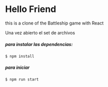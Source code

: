 # Hello Friend
this is a clone of the Battleship game with React
<p>
  
</p>

Una vez abierto el set de archivos

##### para instalar las dependencias:
```
$ npm install
```
##### para iniciar
```
$ npm run start
```